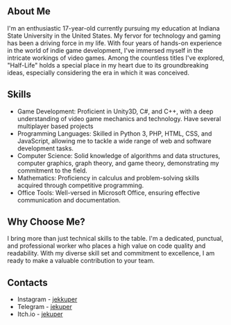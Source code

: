 ## About Me
I'm an enthusiastic 17-year-old currently pursuing my education at Indiana State University in the United States. My fervor for technology and gaming has been a driving force in my life. With four years of hands-on experience in the world of indie game development, I've immersed myself in the intricate workings of video games. Among the countless titles I've explored, "Half-Life" holds a special place in my heart due to its groundbreaking ideas, especially considering the era in which it was conceived.

## Skills
- Game Development: Proficient in Unity3D, C#, and C++, with a deep understanding of video game mechanics and technology. Have several multiplayer based projects
- Programming Languages: Skilled in Python 3, PHP, HTML, CSS, and JavaScript, allowing me to tackle a wide range of web and software development tasks.
- Computer Science: Solid knowledge of algorithms and data structures, computer graphics, graph theory, and game theory, demonstrating my commitment to the field.
- Mathematics: Proficiency in calculus and problem-solving skills acquired through competitive programming.
- Office Tools: Well-versed in Microsoft Office, ensuring effective communication and documentation.
## Why Choose Me?
I bring more than just technical skills to the table. I'm a dedicated, punctual, and professional worker who places a high value on code quality and readability. With my diverse skill set and commitment to excellence, I am ready to make a valuable contribution to your team.
## Contacts
- Instagram - [jekkuper](https://instagram.com/jekkuper)
- Telegram - [jekuper](https://t.me/jekuper)
- Itch.io -  [jekuper](https://jekuper.itch.io/)

<!--
**jekuper/jekuper** is a ✨ _special_ ✨ repository because its `README.md` (this file) appears on your GitHub profile.

Here are some ideas to get you started:

- 🔭 I’m currently working on ...
- 🌱 I’m currently learning ...
- 👯 I’m looking to collaborate on ...
- 🤔 I’m looking for help with ...
- 💬 Ask me about ...
- 📫 How to reach me: ...
- 😄 Pronouns: ...
- ⚡ Fun fact: ...
-->
